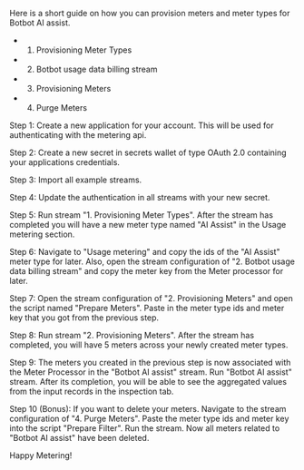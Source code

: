 Here is a short guide on how you can provision meters and meter types for Botbot AI assist.

- 1. Provisioning Meter Types
- 2. Botbot usage data billing stream
- 3. Provisioning Meters
- 4. Purge Meters

Step 1:
Create a new application for your account. This will be used for authenticating with the metering api.

Step 2: 
Create a new secret in secrets wallet of type OAuth 2.0 containing your applications credentials.

Step 3:
Import all example streams.

Step 4:
Update the authentication in all streams with your new secret.

Step 5:
Run stream "1. Provisioning Meter Types". After the stream has completed you will have a new meter type named "AI Assist" in the Usage metering section.

Step 6: 
Navigate to "Usage metering" and copy the ids of the "AI Assist" meter type for later.
Also, open the stream configuration of "2. Botbot usage data billing stream" and copy the meter key from the Meter processor for later.

Step 7:
Open the stream configuration of "2. Provisioning Meters" and open the script named "Prepare Meters". Paste in the meter type ids and meter key that you got from the previous step.

Step 8:
Run stream "2. Provisioning Meters". After the stream has completed, you will have 5 meters across your newly created meter types.

Step 9:
The meters you created in the previous step is now associated with the Meter Processor in the "Botbot AI assist" stream. 
Run "Botbot AI assist" stream. After its completion, you will be able to see the aggregated values from the input records in the inspection tab.

Step 10 (Bonus):
If you want to delete your meters. Navigate to the stream configuration of "4. Purge Meters". Paste the meter type ids and meter key into the script "Prepare Filter". Run the stream. Now all meters related to "Botbot AI assist" have been deleted.

Happy Metering!